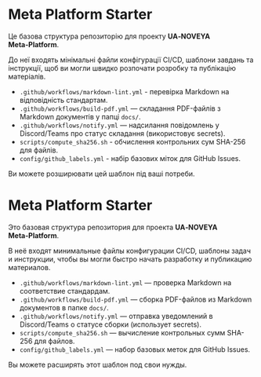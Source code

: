 # Meta Platform Starter

Це базова структура репозиторію для проекту **UA‑NOVEYA Meta‑Platform**.

До неї входять мінімальні файли конфігурації CI/CD, шаблони завдань та інструкції,
щоб ви могли швидко розпочати розробку та публікацію матеріалів.

* `.github/workflows/markdown-lint.yml` - перевірка Markdown на відповідність стандартам.
* `.github/workflows/build-pdf.yml` — складання PDF-файлів з Markdown документів у папці `docs/`.
* `.github/workflows/notify.yml` — надсилання повідомлень у Discord/Teams про статус складання (використовує secrets).
* `scripts/compute_sha256.sh` - обчислення контрольних сум SHA-256 для файлів.
* `config/github_labels.yml` - набір базових міток для GitHub Issues.

Ви можете розширювати цей шаблон під ваші потреби.

# Meta Platform Starter

Это базовая структура репозитория для проекта **UA‑NOVEYA Meta‑Platform**. 

В неё входят минимальные файлы конфигурации CI/CD, шаблоны задач и инструкции, 
чтобы вы могли быстро начать разработку и публикацию материалов.  

* `.github/workflows/markdown-lint.yml` — проверка Markdown на соответствие стандардам.  
* `.github/workflows/build-pdf.yml` — сборка PDF-файлов из Markdown документов в папке `docs/`.  
* `.github/workflows/notify.yml` — отправка уведомлений в Discord/Teams о статусе сборки (использует secrets).  
* `scripts/compute_sha256.sh` — вычисление контрольных сумм SHA-256 для файлов.  
* `config/github_labels.yml` — набор базовых меток для GitHub Issues.  

Вы можете расширять этот шаблон под свои нужды.
